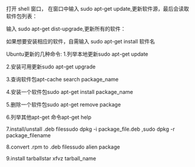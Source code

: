 打开 shell 窗口，
在窗口中输入 sudo apt-get update,更新软件源，最后会读取软件包列表：

输入 sudo apt-get dist-upgrade,更新所有的软件：

如果想要安装相应的软件，自需输入 sudo apt-get install 软件名


Ubuntu更新的几种命令:
1.列举本地更新sudo apt-get update

2.安装可用更新sudo apt-get upgrade

3.查询软件包apt-cache search package_name

4.安装一个软件包sudo apt-get install package_name

5.删除一个软件包sudo apt-get remove package

6.列举其他apt-get 命令apt-get help

7.install/unstall .deb filessudo dpkg -i package_file.deb ,sudo dpkg -r package_filename

8.convert .rpm to .deb filessudo alien package

9.install tarballstar xfvz tarball_name